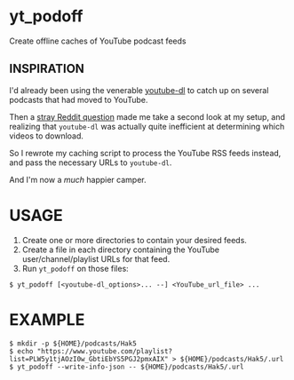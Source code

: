 # yt_podoff
Create offline caches of YouTube podcast feeds

## INSPIRATION
I'd already been using the venerable [youtube-dl](https://rg3.github.io/youtube-dl/) to catch up on several podcasts that had moved to YouTube.

Then a [stray Reddit question](https://www.reddit.com/r/commandline/comments/a31eos/using_newsboat_automatic_download_of_new_youtube/) made me take a second look at my setup, and realizing that `youtube-dl` was actually quite inefficient at determining which videos to download.

So I rewrote my caching script to process the YouTube RSS feeds instead, and pass the necessary URLs to `youtube-dl`.

And I'm now a *much* happier camper.

# USAGE
1. Create one or more directories to contain your desired feeds.
2. Create a file in each directory containing the YouTube user/channel/playlist URLs for that feed.
3. Run `yt_podoff` on those files:
```
$ yt_podoff [<youtube-dl_options>... --] <YouTube_url_file> ...
```

# EXAMPLE
```
$ mkdir -p ${HOME}/podcasts/Hak5
$ echo "https://www.youtube.com/playlist?list=PLW5y1tjAOzI0w_GbtiEbYS5PGJ2pmxAIX" > ${HOME}/podcasts/Hak5/.url
$ yt_podoff --write-info-json -- ${HOME}/podcasts/Hak5/.url
```
